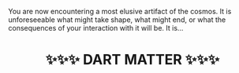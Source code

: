 You are now encountering a most elusive artifact of the cosmos.  It is unforeseeable what might take shape, what might end, or what the consequences of your interaction with it will be.  It is...

<h1 align="center"> ✨✨✨ DART MATTER ✨✨✨</h1>
